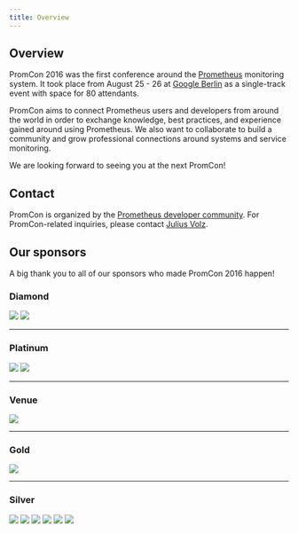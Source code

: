 ```yaml
---
title: Overview
---
```


## Overview

PromCon 2016 was the first conference around the
[Prometheus](https://prometheus.io/) monitoring system. It took
place from August 25 - 26 at [Google Berlin](https://goo.gl/maps/a9cCmgbsq7L2)
as a single-track event with space for 80 attendants.

PromCon aims to connect Prometheus users and developers from around the world
in order to exchange knowledge, best practices, and experience gained around
using Prometheus. We also want to collaborate to build a community and grow
professional connections around systems and service monitoring.

We are looking forward to seeing you at the next PromCon!

## Contact

PromCon is organized by the [Prometheus developer
community](https://prometheus.io/community/). For PromCon-related inquiries,
please contact [Julius Volz](mailto:julius.volz@gmail.com).

## Our sponsors

A big thank you to all of our sponsors who made PromCon 2016 happen!

<h3>Diamond</h3>
<div class="sponsor-logos">
  <a href="http://www.robustperception.io/"><img src="/assets/robust_perception_logo.png" class="logo"/></a>
  <a href="https://www.weave.works/"><img src="/assets/weave_logo.png" class="logo"/></a>
</div>

<hr>

<h3>Platinum</h3>
<div class="sponsor-logos">
  <a href="https://cncf.io/"><img src="/assets/cncf_logo.svg" class="logo"/></a>
  <a href="https://coreos.com/"><img src="/assets/coreos_logo.svg" class="logo"/></a>
</div>

<hr>

<h3>Venue</h3>
<div class="sponsor-logos">
  <a href="https://google.com/"><img src="/assets/google_cloud_platform_logo.png" class="logo"/></a>
</div>

<hr>

<h3>Gold</h3>
<div class="sponsor-logos">
  <a href="https://soundcloud.com/"><img src="/assets/soundcloud_logo.png" class="logo narrow"/></a>
</div>

<hr>

<h3>Silver</h3>
<div class="sponsor-logos">
  <a href="https://improbable.io/"><img src="/assets/improbable_logo.png" class="logo"/></a>
  <a href="https://www.justwatch.com/"><img src="/assets/justwatch_logo.png" class="logo"/></a>
  <a href="https://www.percona.com/"><img src="/assets/percona_logo.png" class="logo"/></a>
  <a href="https://rancher.com/"><img src="/assets/rancher_logo.jpg" class="logo"/></a>
  <a href="https://line.me/"><img src="/assets/line_logo.png" class="logo"/></a>
  <a href="https://www.digitalocean.com/"><img src="/assets/digitalocean_logo.png" class="logo"/></a>
</div>
